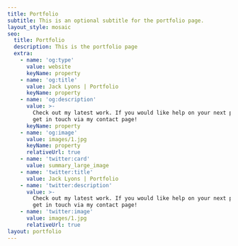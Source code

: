 ```yaml
---
title: Portfolio
subtitle: This is an optional subtitle for the portfolio page.
layout_style: mosaic
seo:
  title: Portfolio
  description: This is the portfolio page
  extra:
    - name: 'og:type'
      value: website
      keyName: property
    - name: 'og:title'
      value: Jack Lyons | Portfolio
      keyName: property
    - name: 'og:description'
      value: >-
        Check out my latest work. If you would like help on your next project,
        get in touch via my contact page!
      keyName: property
    - name: 'og:image'
      value: images/1.jpg
      keyName: property
      relativeUrl: true
    - name: 'twitter:card'
      value: summary_large_image
    - name: 'twitter:title'
      value: Jack Lyons | Portfolio
    - name: 'twitter:description'
      value: >-
        Check out my latest work. If you would like help on your next project,
        get in touch via my contact page!
    - name: 'twitter:image'
      value: images/1.jpg
      relativeUrl: true
layout: portfolio
---
```

